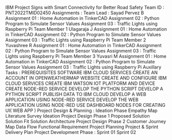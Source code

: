 IBM Project
Signs with Smart Connectivity for Better Road Safety
Team ID : PNT2022TMID02450
Assignments :
Team Lead :
Sayad Pervez B
Assignment 01 : Home Automation in TinkerCAD
Assignment 02 : Python Program to Simulate Sensor Values
Assignment 03 : Traffic Lights using Raspberry Pi
Team Member 1
Ulagaraja J
Assignment 01 : Home Automation in TinkerCAD
Assignment 02 : Python Program to Simulate Sensor Values
Assignment 03 : Traffic Lights using Raspberry Pi
Team Member 2
Yuvashree R
Assignment 01 : Home Automation in TinkerCAD
Assignment 02 : Python Program to Simulate Sensor Values
Assignment 03 : Traffic Lights using Raspberry Pi
Team Member 3
Yuvasri M
Assignment 01 : Home Automation in TinkerCAD
Assignment 02 : Python Program to Simulate Sensor Values
Assignment 03 : Traffic Lights using Raspberry Pi
Auxillary Tasks :
PREREQUISITES
SOFTWARE
IBM CLOUD SERVICES
CREATE AN ACCOUNT IN OPENWEATHERMAP WEBSITE
CREATE AND CONFIGURE IBM CLOUD SERVICES
CREATE IBM WATSON IOT PLATFORM AND DEVICE
CREATE NODE-RED SERVICE
DEVELOP THE PYTHON SCRIPT
DEVELOP A PYTHON SCRIPT
PUBLISH DATA TO IBM CLOUD
DEVELOP A WEB APPLICATION USING NODE-RED SERVICE
DEVELOP THE WEB APPLICATION USING NODE-RED
USE DASHBOARD NODES FOR CREATING UI( WEB APP )
Project Design & Planning :
Ideation Phase
Empathy Map
Literature Survey
Ideation
Project Design Phase 1
Proposed Solution
Solution Fit
Solution Architecture
Project Design Phase 2
Customer Journey Map
Data Flow
Functional Requirement
Project Planning
Project & Sprint Delivery Plan
Project Development Phase :
Sprint 01
Sprint 02

